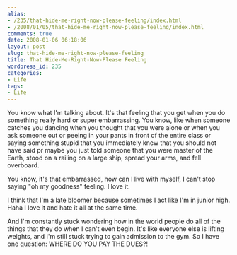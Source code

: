 ```yaml
---
alias:
- /235/that-hide-me-right-now-please-feeling/index.html
- /2008/01/05/that-hide-me-right-now-please-feeling/index.html
comments: true
date: 2008-01-06 06:18:06
layout: post
slug: that-hide-me-right-now-please-feeling
title: That Hide-Me-Right-Now-Please Feeling
wordpress_id: 235
categories:
- Life
tags:
- Life
---
```


You know what I'm talking about.  It's that feeling that you get when you do something really hard or super embarrassing.  You know, like when someone catches you dancing when you thought that you were alone or when you ask someone out or peeing in your pants in front of the entire class or saying something stupid that you immediately knew that you should not have said pr maybe you just told someone that you were master of the Earth, stood on a railing on a large ship, spread your arms, and fell overboard.  

You know, it's that embarrassed, how can I live with myself, I can't stop saying "oh my goodness" feeling.  I love it.

I think that I'm a late bloomer because sometimes I act like I'm in junior high.  Haha I love it and hate it all at the same time.

And I'm constantly stuck wondering how in the world people do all of the things that they do when I can't even begin.  It's like everyone else is lifting weights, and I'm still stuck trying to gain admission to the gym.  So I have one question: WHERE DO YOU PAY THE DUES?!
